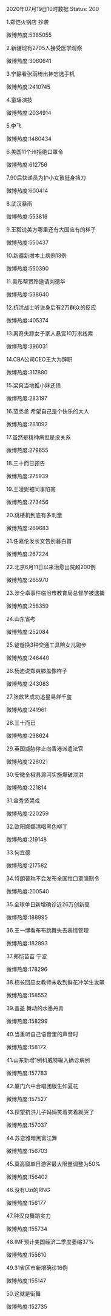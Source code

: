 2020年07月19日10时数据
Status: 200

1.郑恺火锅店 抄袭

微博热度:5385055

2.新疆现有2705人接受医学观察

微博热度:3060641

3.宁静看张雨绮出神忘选手机

微博热度:2410745

4.童瑶演技

微博热度:2034914

5.李飞

微博热度:1480434

6.美国11个州拒绝口罩令

微博热度:612756

7.90后快递员为护小女孩挺身挡刀

微博热度:600414

8.武汉暴雨

微博热度:553816

9.王毅说美方哪里还有大国应有的样子

微博热度:550437

10.新疆新增本土病例13例

微博热度:550390

11.吴彤帮贾玲邀请刘德华

微博热度:538640

12.抗洪战士听说身后有2万群众的反应

微博热度:405374

13.离奇失踪女子家人悬赏10万求线索

微博热度:396031

14.CBA公司CEO王大为辞职

微博热度:317880

15.梁爽当地推小妹还债

微博热度:283197

16.范丞丞 希望自己是个快乐的大人

微博热度:281092

17.虽然是精神病但是没关系

微博热度:279655

18.三十而已预告

微博热度:275939

19.王漫妮被同事陷害

微博热度:273456

20.跳楼机到底有多刺激

微博热度:269683

21.任嘉伦发长文告别暮白首

微博热度:267224

22.北京6月11日以来治愈出院超200例

微博热度:265970

23.涉仝卓事件临汾市教育局总督学被逮捕

微博热度:258359

24.山东省考

微博热度:252084

25.爸爸换3种交通工具陪女儿跑步

微博热度:246440

26.杨迪说郑爽膝盖像杵子

微博热度:243083

27.张歆艺成功追星易烊千玺

微博热度:241961

28.三十而已

微博热度:238624

29.英国威胁停止向香港派遣法官

微博热度:228021

30.安徽全椒县滁河实施爆破泄洪

微博热度:221814

31.金秀贤哭戏

微博热度:220259

32.欧阳娜娜清唱黑色柳丁

微博热度:219148

33.何宜德

微博热度:217582

34.特朗普称不会发布全国性口罩强制令

微博热度:200540

35.全球单日新增确诊近26万创新高

微博热度:188995

36.王一博看布布跳舞失去表情管理

微博热度:182893

37.郑恺苗苗 宁波

微博热度:178296

38.校长回应女教师未收到鲜花冲学生发飙

微博热度:158552

39.盖盖 舞动的水墨丹青

微博热度:158299

40.当重听自己语音里的声音时

微博热度:158172

41.山东新增1例科威特输入确诊病例

微博热度:157783

42.厦门六中合唱团版生如夏花

微博热度:157527

43.探望抗洪儿子妈妈笑着笑着就哭了

微博热度:157037

44.苏恋雅暗黑富江舞

微博热度:156703

45.莫高窟单日游客最大限量调整为50%

微博热度:156402

46.没有Uzi的RNG

微博热度:156177

47.钟汉良舞蹈实力

微博热度:155734

48.IMF预计美国经济二季度萎缩37%

微博热度:155610

49.31省区市新增确诊16例

微博热度:155147

50.这就是街舞

微博热度:152735

